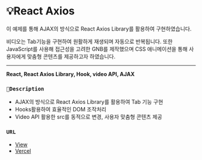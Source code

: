 # 💡React Axios
이 예제를 통해 AJAX의 방식으로 React Axios Library를 활용하여 구현하였습니다. 

비디오는 Tab기능을 구현하여 원활하게 재생되며 자동으로 반복됩니다. 또한 JavaScript를 사용해 접근성을 고려한 GNB를 제작했으며 CSS 애니메이션을 통해 사용자에게 맞춤형 콘텐츠를 제공하고자 하였습니다.



*********************************************
**React, React Axios Library, Hook, video API, AJAX**



### `🎯Description`
- AJAX의 방식으로 React Axios Library를 활용하여 Tab 기능 구현
- Hooks활용하여 효율적인 DOM 조작처리
- Video API 활용한 src를 동적으로 변경, 사용자 맞춤형 콘텐츠 제공

### `URL`
- [View](https://open-source7-six.vercel.app)
- [Vercel](https://vercel.com/harins-projects-c8638d5b/open-source7)


